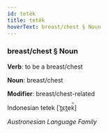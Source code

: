 ```yaml
---
id: tetëk
title: tetëk
hoverText: breast/chest § Noun
---
```


### breast/chest § Noun

**Verb**: to be a breast/chest

**Noun**: breast/chest

**Modifier**: breast/chest-related

Indonesian tetek  [ˈt̪ɛt̪ek̚]

*Austronesian Language Family*